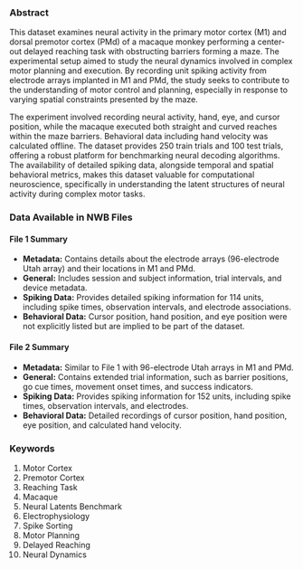 ### Abstract

This dataset examines neural activity in the primary motor cortex (M1) and dorsal premotor cortex (PMd) of a macaque monkey performing a center-out delayed reaching task with obstructing barriers forming a maze. The experimental setup aimed to study the neural dynamics involved in complex motor planning and execution. By recording unit spiking activity from electrode arrays implanted in M1 and PMd, the study seeks to contribute to the understanding of motor control and planning, especially in response to varying spatial constraints presented by the maze.

The experiment involved recording neural activity, hand, eye, and cursor position, while the macaque executed both straight and curved reaches within the maze barriers. Behavioral data including hand velocity was calculated offline. The dataset provides 250 train trials and 100 test trials, offering a robust platform for benchmarking neural decoding algorithms. The availability of detailed spiking data, alongside temporal and spatial behavioral metrics, makes this dataset valuable for computational neuroscience, specifically in understanding the latent structures of neural activity during complex motor tasks.

### Data Available in NWB Files

#### File 1 Summary
- **Metadata:** Contains details about the electrode arrays (96-electrode Utah array) and their locations in M1 and PMd. 
- **General:** Includes session and subject information, trial intervals, and device metadata.
- **Spiking Data:** Provides detailed spiking information for 114 units, including spike times, observation intervals, and electrode associations.
- **Behavioral Data:** Cursor position, hand position, and eye position were not explicitly listed but are implied to be part of the dataset.

#### File 2 Summary
- **Metadata:** Similar to File 1 with 96-electrode Utah arrays in M1 and PMd.
- **General:** Contains extended trial information, such as barrier positions, go cue times, movement onset times, and success indicators.
- **Spiking Data:** Provides spiking information for 152 units, including spike times, observation intervals, and electrodes.
- **Behavioral Data:** Detailed recordings of cursor position, hand position, eye position, and calculated hand velocity.

### Keywords
1. Motor Cortex
2. Premotor Cortex
3. Reaching Task
4. Macaque
5. Neural Latents Benchmark
6. Electrophysiology
7. Spike Sorting
8. Motor Planning
9. Delayed Reaching
10. Neural Dynamics